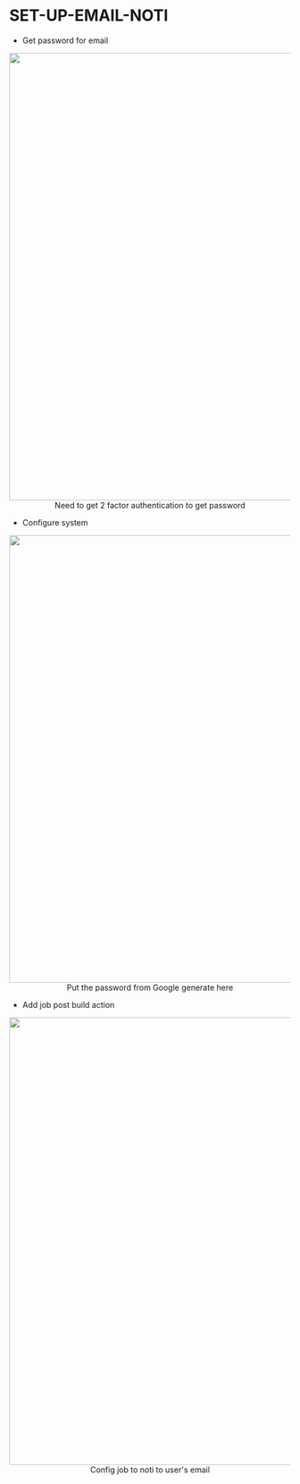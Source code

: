 # SET-UP-EMAIL-NOTI

- Get password for email
<p align="center">
    <img src="https://github.com/anhminhbo/BITS-Pomodoro-Music/blob/minh-dev/docs/jenkins-vm/jenkins-7.png" width=800 height=800>
    Need to get 2 factor authentication to get password
</p>

- Configure system
<p align="center">
    <img src="https://github.com/anhminhbo/BITS-Pomodoro-Music/blob/minh-dev/docs/jenkins-vm/jenkins-8.png" width=800 height=800>
    Put the password from Google generate here
</p>

- Add job post build action
<p align="center">
    <img src="https://github.com/anhminhbo/BITS-Pomodoro-Music/blob/minh-dev/docs/jenkins-vm/jenkins-9.png" width=800 height=800>
    Config job to noti to user's email
</p>
